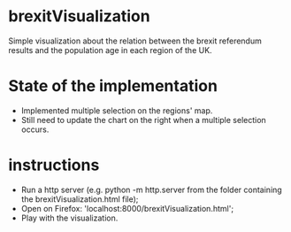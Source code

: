 # brexitVisualization

Simple visualization about the relation between the brexit referendum results and the population age in each region of the UK.

# State of the implementation

-	Implemented multiple selection on the regions' map.
-	Still need to update the chart on the right when a multiple selection occurs.

# instructions

- 	Run a http server (e.g. python -m http.server from the folder containing the brexitVisualization.html file);
- 	Open on Firefox: 'localhost:8000/brexitVisualization.html';
- 	Play with the visualization.
